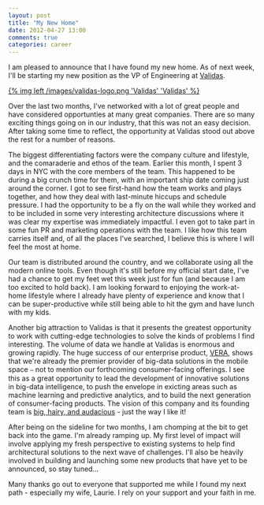 ```yaml
---
layout: post
title: "My New Home"
date: 2012-04-27 13:00
comments: true
categories: career
---
```


I am pleased to announce that I have found my new home. As of next week, I'll be starting my new position as the VP of Engineering at [Validas](http://www.validas.com/).

[{% img left /images/validas-logo.png 'Validas' 'Validas' %}](http://www.validas.com/)

Over the last two months, I've networked with a lot of great people and have considered opportunties at many great companies. There are so many exciting things going on in our industry, that this was not an easy decision. After taking some time to reflect, the opportunity at Validas stood out above the rest for a number of reasons.

<!-- MORE -->

The biggest differentiating factors were the company culture and lifestyle, and the comaraderie and ethos of the team. Earlier this month, I spent 3 days in NYC with the core members of the team. This happened to be during a big crunch time for them, with an important ship date coming just around the corner. I got to see first-hand how the team works and plays together, and how they deal with last-minute hiccups and schedule pressure. I had the opportunity to be a fly on the wall while they worked and to be included in some very interesting architecture discussions where it was clear my expertise was immediately impactful. I even got to take part in some fun PR and marketing operations with the team. I like how this team carries itself and, of all the places I've searched, I believe this is where I will feel the most at home.

Our team is distributed around the country, and we collaborate using all the modern online tools. Even though it's still before my official start date, I've had a chance to get my feet wet this week just for fun (and because I am too excited to hold back). I am looking forward to enjoying the work-at-home lifestyle where I already have plenty of experience and know that I can be super-productive while still being able to hit the gym and have lunch with my kids.

Another big attraction to Validas is that it presents the greatest opportunity to work with cutting-edge technologies to solve the kinds of problems I find interesting. The volume of data we handle at Validas is enormous and growing rapidly. The huge success of our enterprise product, [VERA](http://www.validas.com/solutions/vera-for-enterprise/), shows that we're already the premier provider of big-data solutions in the mobile space ⎯ not to mention our forthcoming consumer-facing offerings. I see this as a great opportunity to lead the development of innovative solutions in big-data intelligence, to push the envelope in exicting areas such as machine learning and predictive analytics, and to build the next generation of consumer-facing products. The vision of this company and its founding team is [big, hairy, and audacious](http://en.wikipedia.org/wiki/Big_Hairy_Audacious_Goal) - just the way I like it!

After being on the sideline for two months, I am chomping at the bit to get back into the game. I'm already ramping up. My first level of impact will involve applying my fresh perspective to existing systems to help find architectural solutions to the next wave of challenges. I'll also be heavily involved in building and launching some new products that have yet to be announced, so stay tuned...

Many thanks go out to everyone that supported me while I found my next path - especially my wife, Laurie. I rely on your support and your faith in me.
